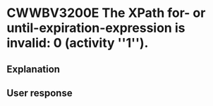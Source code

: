 # CWWBV3200E The XPath for- or until-expiration-expression is invalid: 0 (activity ''1'').

## Explanation

## User response